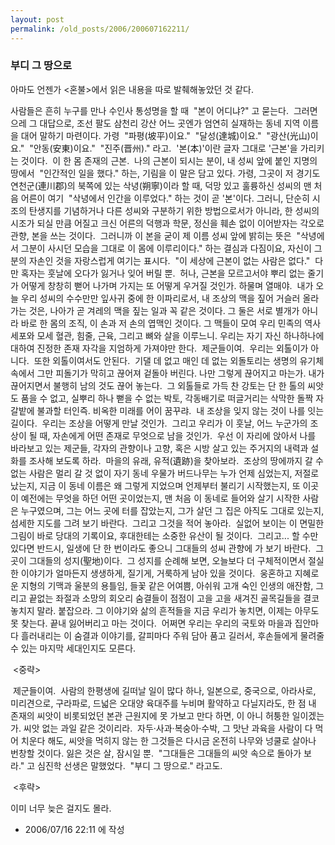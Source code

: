 ```yaml
---
layout: post
permalink: /old_posts/2006/200607162211/
---
```


### 부디 그 땅으로

아마도 언젠가 <혼불>에서 읽은 내용을 따로 발췌해놓았던 것 같다.



사람들은 흔히 누구를 만나 수인사 통성명을 할 때
 "본이 어디냐?"
고 묻는다.
 그러면 으레 그 대답으로, 조선 팔도 삼천리 강산 어느 곳엔가 엄연히 실재하는 동네 지역 이름을 대어 말하기 마련이다. 가령
 "파평(坡平)이요."
 "달성(達城)이요."
 "광산(光山)이요."
 "안동(安東)이요."
 "진주(晋州)."
라고.
 '본(本)'이란 글자 그대로 '근본'을 가리키는 것이다.
 이 한 몸 존재의 근본.
 나의 근본이 되시는 분이, 내 성씨 앞에 붙인 지명의 땅에서
 "인간적인 일을 했다."
하는, 기림을 이 말은 담고 있다. 가령, 그곳이 저 경기도 연천군(連川郡)의 북쪽에 있는 삭녕(朔寧)이라 할 때, 덕망 있고 훌륭하신 성씨의 맨 처음 어른이 여기
 "삭녕에서 인간을 이루었다."
하는 것이 곧 '본'이다. 그러니, 단순히 시조의 탄생지를 기념하거나 다른 성씨와 구분하기 위한 방법으로서가 아니라, 한 성씨의 시조가 되실 만큼 어질고 크신 어른의 덕행과 학문, 정신을 훼손 없이 이어받자는 각오로 관향, 본을 쓰는 것이다.
 그러니까 이 본을 굳이 제 이름 성씨 앞에 밝히는 뜻은
 "삭녕에서 그분이 사시던 모습을 그대로 이 몸에 이루리이다."
하는 결심과 다짐이요, 자신이 그분의 자손인 것을 자랑스럽게 여기는 표시다.
 "이 세상에 근본이 없는 사람은 없다."
 다만 혹자는 훗날에 오다가 잃거나 잊어 버릴 뿐.
 허나, 근본을 모르고서야 뿌리 없는 줄기가 어떻게 창창히 뻗어 나가며 가지는 또 어떻게 우거질 것인가. 하물며 열매야.
 내가 오늘 우리 성씨의 수수만만 잎사귀 중에 한 이파리로서, 내 조상의 맥을 짚어 거슬러 올라가는 것은, 나아가 곧 겨레의 맥을 짚는 일과 꼭 같은 것이다. 그 둘은 서로 별개가 아니라 바로 한 몸의 조직, 이 손과 저 손의 엽맥인 것이다. 그 맥들이 모여 우리 민족의 역사 세포와 모세 혈관, 힘줄, 근육, 그리고 뼈와 살을 이루느니. 우리는 자기 자신 하나하나에 대하여 진정한 존재 자각을 지엄하게 가져야만 한다.
 제군들이여.
 우리는 외톨이가 아니다.
 또한 외톨이여서도 안된다.
 기댈 데 없고 매인 데 없는 외돌토리는 생명의 유기체 속에서 그만 피돌기가 막히고 끊어져 겉돌아 버린다. 나만 그렇게 끊어지고 마는가. 내가 끊어지면서 불행히 남의 것도 끊어 놓는다.
 그 외톨들로 가득 찬 강토는 단 한 톨의 씨앗도 품을 수 없고, 실뿌리 하나 뻗을 수 없는 박토, 각동배기로 떠글거리는 삭막한 돌짝 자갈밭에 불과할 터인즉. 비옥한 미래를 어이 꿈꾸랴.
 내 조상을 잊지 않는 것이 나를 잇는 길이다.
 우리는 조상을 어떻게 만날 것인가.
 그리고 우리가 이 훗날, 어느 누군가의 조상이 될 때, 자손에게 어떤 존재로 무엇으로 남을 것인가.
 우선 이 자리에 앉아서 나를 바라보고 있는 제군들, 각자의 관향이나 고향, 혹은 시방 살고 있는 주거지의 내력과 설화를 조사해 보도록 하라.
 마을의 유래, 유적(遺跡)을 찾아보라.
 조상의 땅에까지 갈 수 없는 사람은 멀리 갈 것 없이 자기 동네 우물가 버드나무는 누가 언제 심었는지, 저절로 났는지, 지금 이 동네 이름은 왜 그렇게 지었으며 언제부터 불리기 시작했는지, 또 이곳이 예전에는 무엇을 하던 어떤 곳이었는지, 맨 처음 이 동네로 들어와 살기 시작한 사람은 누구였으며, 그는 어느 곳에 터를 잡았는지, 그가 살던 그 집은 아직도 그대로 있는지, 섬세한 지도를 그려 보기 바란다.
 그리고 그것을 적어 놓아라.
 실없어 보이는 이 면밀한 그림이 바로 당대의 기록이요, 후대한테는 소중한 유산이 될 것이다.
 그리고... 할 수만 있다면 반드시, 일생에 단 한 번이라도 좋으니 그대들의 성씨 관향에 가 보기 바란다.
 그곳이 그대들의 성지(聖地)이다.
 그 성지를 순례해 보면, 오늘보다 더 구체적이면서 절실한 이야기가 얼마든지 생생하게, 질기게, 거룩하게 남아 있을 것이다.
 웅혼하고 지혜로운 지형의 기맥과 울분의 용틀임, 들꽃 같은 어여쁨, 아쉬워 고개 숙인 인생의 애잔함, 그리고 끝없는 좌절과 소망의 회오리 숨결들이 점점이 고을 고을 새겨진 골목길들을 결코 놓치지 말라. 붙잡으라. 그 이야기와 삶의 흔적들을 지금 우리가 놓치면, 이제는 아무도 못 찾는다. 끝내 잃어버리고 마는 것이다.
 어쩌면 우리는 우리의 국토와 마을과 집안마다 흘러내리는 이 숨결과 이야기를, 갈피마다 주워 담아 품고 길러서, 후손들에게 물려줄 수 있는 마지막 세대인지도 모른다.

 <중략>

 제군들이여.
 사람의 한평생에 길떠날 일이 많다 하나, 일본으로, 중국으로, 아라사로, 미리견으로, 구라파로, 드넓은 오대양 육대주를 누비며 활약하고 다닐지라도, 한 점 내 존재의 씨앗이 비롯되었던 본관 근원지에 못 가보고 만다 하면, 이 아니 허퉁한 일이겠는가. 씨앗 없는 과일 같은 것이리라.
 자두·사과·복숭아·수박, 그 맛난 과육을 사람이 다 먹어 치운다 해도, 씨앗을 먹히지 않는 한 그것들은 다시금 온전히 나무와 넝쿨로 살아나 번창할 것이다. 잃은 것은 살, 잠시일 뿐.
 "그대들은 그대들의 씨앗 속으로 돌아가 보라."
고 심진학 선생은 말했었다.
 "부디 그 땅으로."
라고도.

 <후략>


이미 너무 늦은 걸지도 몰라.
 
       


- 2006/07/16 22:11 에 작성
